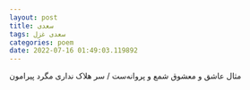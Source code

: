 ```yaml
---
layout: post
title: سعدی
tags: سعدی غزل
categories: poem
date: 2022-07-16 01:49:03.119892
---
```


مثال عاشق و معشوق شمع و پروانه‌ست / سر هلاک نداری مگرد پیرامون